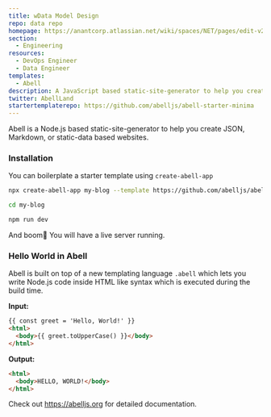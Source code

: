 ```yaml
---
title: wData Model Design
repo: data repo
homepage: https://anantcorp.atlassian.net/wiki/spaces/NET/pages/edit-v2/1726840868?draftShareId=5196c30e-fff7-4e44-905d-dda377ae7d17
section:
  - Engineering
resources:
  - DevOps Engineer
  - Data Engineer
templates:
  - Abell
description: A JavaScript based static-site-generator to help you create JSON, Markdown, or static-data based websites.
twitter: AbellLand
startertemplaterepo: https://github.com/abelljs/abell-starter-minima
---
```


Abell is a Node.js based static-site-generator to help you create JSON, Markdown, or static-data based websites. 

### Installation

You can boilerplate a starter template using `create-abell-app`

```sh
npx create-abell-app my-blog --template https://github.com/abelljs/abell-starter-minima

cd my-blog

npm run dev
```

And boom🎉 You will have a live server running.


### Hello World in Abell

Abell is built on top of a new templating language `.abell` which lets you write Node.js code inside HTML like syntax which is executed during the build time.

**Input:**
```html
{{ const greet = 'Hello, World!' }}
<html>
  <body>{{ greet.toUpperCase() }}</body>
</html>
```

**Output:**
```html
<html>
  <body>HELLO, WORLD!</body>
</html>
```



Check out https://abelljs.org for detailed documentation.